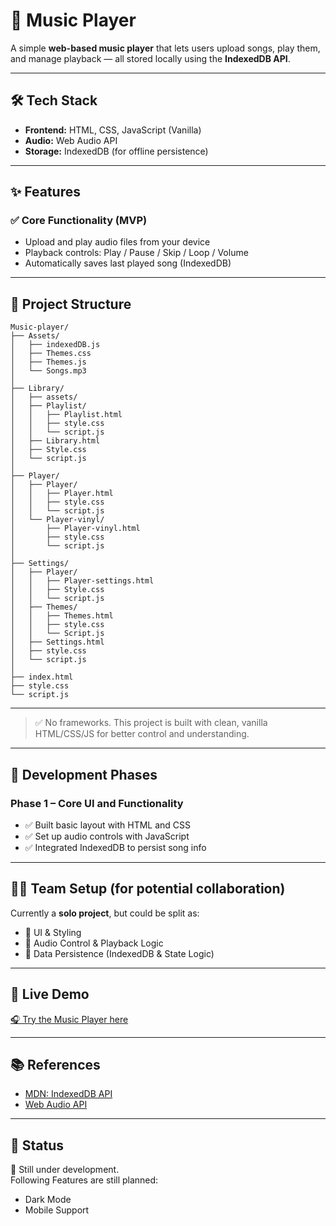 # 🎵 Music Player

A simple **web-based music player** that lets users upload songs, play them, and manage playback — all stored locally using the **IndexedDB API**.

---

## 🛠️ Tech Stack

- **Frontend:** HTML, CSS, JavaScript (Vanilla)
- **Audio:** Web Audio API
- **Storage:** IndexedDB (for offline persistence)

---

## ✨ Features

### ✅ Core Functionality (MVP)

- Upload and play audio files from your device  
- Playback controls: Play / Pause / Skip / Loop / Volume  
- Automatically saves last played song (IndexedDB)

---

## 📁 Project Structure

```
Music-player/
├── Assets/
│   ├── indexedDB.js
│   ├── Themes.css
│   ├── Themes.js
│   └── Songs.mp3
│
├── Library/
│   ├── assets/
│   ├── Playlist/
│   │   ├── Playlist.html
│   │   ├── style.css
│   │   └── script.js
│   ├── Library.html
│   ├── Style.css
│   └── script.js
│
├── Player/
│   ├── Player/
│   │   ├── Player.html
│   │   ├── style.css
│   │   └── script.js
│   └── Player-vinyl/
│       ├── Player-vinyl.html
│       ├── style.css
│       └── script.js
│
├── Settings/
│   ├── Player/
│   │   ├── Player-settings.html
│   │   ├── Style.css
│   │   └── script.js
│   ├── Themes/
│   │   ├── Themes.html
│   │   ├── style.css
│   │   └── Script.js
│   ├── Settings.html
│   ├── style.css
│   └── script.js
│
├── index.html
├── style.css
└── script.js
```


---

> ✅ No frameworks. This project is built with clean, vanilla HTML/CSS/JS for better control and understanding.

---

## 🧭 Development Phases

### Phase 1 – Core UI and Functionality

- ✅ Built basic layout with HTML and CSS  
- ✅ Set up audio controls with JavaScript  
- ✅ Integrated IndexedDB to persist song info

---

## 👨‍💻 Team Setup (for potential collaboration)

Currently a **solo project**, but could be split as:

- 🎨 UI & Styling  
- 🎵 Audio Control & Playback Logic  
- 💾 Data Persistence (IndexedDB & State Logic)

---

## 🔗 Live Demo

[🎧 Try the Music Player here](https://ocwave.netlify.app)

---

## 📚 References

- [MDN: IndexedDB API](https://developer.mozilla.org/en-US/docs/Web/API/IndexedDB_API)  
- [Web Audio API](https://developer.mozilla.org/en-US/docs/Web/API/Web_Audio_API)

---

## 📌 Status

🚧 Still under development.  
Following Features are still planned:
- Dark Mode
- Mobile Support

